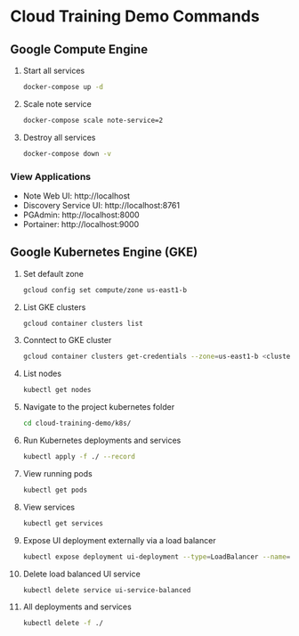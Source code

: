 # Cloud Training Demo Commands

## Google Compute Engine
1. Start all services
    ```bash
    docker-compose up -d
    ```
1. Scale note service
    ```bash
    docker-compose scale note-service=2
    ```
1. Destroy all services
    ```bash
    docker-compose down -v
    ```
    
### View Applications
- Note Web UI: http://localhost
- Discovery Service UI: http://localhost:8761
- PGAdmin: http://localhost:8000
- Portainer: http://localhost:9000

## Google Kubernetes Engine (GKE)
1. Set default zone
    ```bash
    gcloud config set compute/zone us-east1-b
    ```
1. List GKE clusters
    ```bash
    gcloud container clusters list
    ```
1. Conntect to GKE cluster
    ```bash
    gcloud container clusters get-credentials --zone=us-east1-b <cluster-name>
    ```
1. List nodes
    ```bash
    kubectl get nodes
    ```
1. Navigate to the project kubernetes folder
    ```bash
    cd cloud-training-demo/k8s/
    ```
1. Run Kubernetes deployments and services
    ```bash
    kubectl apply -f ./ --record
    ```
1. View running pods
    ```bash
    kubectl get pods
    ```
1. View services
    ```bash
    kubectl get services
    ```
1. Expose UI deployment externally via a load balancer
    ```bash
    kubectl expose deployment ui-deployment --type=LoadBalancer --name=ui-service-balanced
    ```
1. Delete load balanced UI service
    ```bash
    kubectl delete service ui-service-balanced
    ```
1. All deployments and services
    ```bash
    kubectl delete -f ./
    ```
